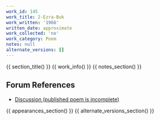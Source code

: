 ```yaml
---
work_id: 145
work_title: 2-Ezra-Buk
work_written: '1966'
written_date: approximate
work_collected: 'no'
work_category: Poem
notes: null
alternate_versions: []
---
```


{{ section_title() }}
{{ work_info() }}
{{ notes_section() }}
## Forum References
- [Discussion (published poem is incomplete)](https://bukowskiforum.com/showthread.php?t=7031)

{{ appearances_section() }}
{{ alternate_versions_section() }}